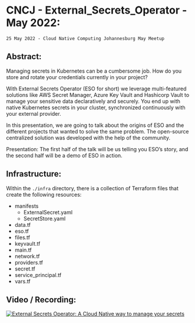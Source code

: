 # CNCJ - External_Secrets_Operator - May 2022: 
    25 May 2022 - Cloud Native Computing Johannesburg May Meetup 

## Abstract: 
Managing secrets in Kubernetes can be a cumbersome job. How do you store and rotate your credentials currently in your project?

With External Secrets Operator (ESO for short) we leverage multi-featured solutions like AWS Secret Manager, Azure Key Vault and Hashicorp Vault to manage your sensitive data declaratively and securely. You end up with native Kubernetes secrets in your cluster, synchronized continuously with your external provider.

In this presentation, we are going to talk about the origins of ESO and the different projects that wanted to solve the same problem. The open-source centralized solution was developed with the help of the community.

Presentation: The first half of the talk will be us telling you ESO’s story, and the second half will be a demo of ESO in action.

## Infrastructure:

Within the ```./infra``` directory, there is a collection of Terraform files that create the following resources:

- manifests
    - ExternalSecret.yaml
    - SecretStore.yaml
- data.tf
- eso.tf
- files.tf
- keyvault.tf
- main.tf
- network.tf
- providers.tf
- secret.tf
- service_principal.tf
- vars.tf


## Video / Recording:

[![External Secrets Operator: A Cloud Native way to manage your secrets](https://img.youtube.com/vi/phohsHfl55A/0.jpg)](https://www.youtube.com/watch?v=phohsHfl55A)